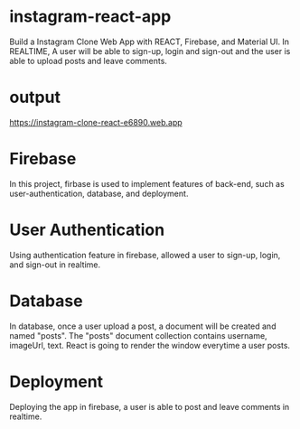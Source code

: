 # instagram-react-app

Build a Instagram Clone Web App with REACT, Firebase, and Material UI.
In REALTIME, A user will be able to sign-up, login and sign-out and
the user is able to upload posts and leave comments.

# output
https://instagram-clone-react-e6890.web.app

# Firebase
In this project, firbase is used to implement features of back-end, such as user-authentication, database, and deployment.

# User Authentication
Using authentication feature in firebase, allowed a user to sign-up, login, and sign-out in realtime.

# Database
In database, once a user upload a post, a document will be created and named "posts". The "posts" document collection contains username, imageUrl, text.
React is going to render the window everytime a user posts.

# Deployment
Deploying the app in firebase, a user is able to post and leave comments in realtime.
